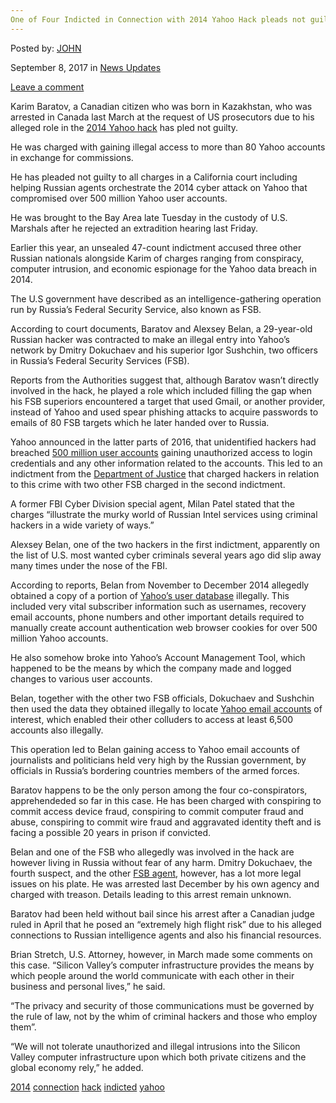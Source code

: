 ```yaml
---
One of Four Indicted in Connection with 2014 Yahoo Hack pleads not guilty."
---
```

<article class="post-listing post-22445 post type-post status-publish format-standard has-post-thumbnail hentry  tag-1779 tag-connection tag-guilty tag-hack tag-indicted tag-pleads tag-yahoo">
    
<div class="post-inner">
    
    
        
<span>Posted by: <a href="https://www.deepdotweb.com/author/john/" title="">JOHN </a></span>
    
    
<span>September 8, 2017</span>
<span>in <a href="https://www.deepdotweb.com/category/news-updates/" rel="category tag">News Updates</a></span>
    
<span><a href="https://www.deepdotweb.com/2017/09/08/one-four-indicted-connection-2014-yahoo-hack-pleads-not-guilty/#respond">Leave a comment</a></span>
</p>
<div class="clear"></div>
    
    
    
<p>Karim Baratov, a Canadian citizen who was born in Kazakhstan, who was arrested in Canada last March at the request of US prosecutors due to his alleged role in the <a href="https://www.deepdotweb.com/2017/03/31/us-indicts-four-connection-2014-yahoo-hack/">2014 Yahoo hack</a> has pled not guilty.</p>
<p>He was charged with gaining illegal access to more than 80 Yahoo accounts in exchange for commissions.</p>
<p>He has pleaded not guilty to all charges in a California court including helping Russian agents orchestrate the 2014 cyber attack on Yahoo that compromised over 500 million Yahoo user accounts.</p>
<p>He was brought to the Bay Area late Tuesday in the custody of U.S. Marshals after he rejected an extradition hearing last Friday.</p>
<p>Earlier this year, an unsealed 47-count indictment accused three other Russian nationals alongside Karim of charges ranging from conspiracy, computer intrusion, and economic espionage for the Yahoo data breach in 2014.</p>
<p>The U.S government have described as an intelligence-gathering operation run by Russia’s Federal Security Service, also known as FSB.</p>
<p>According to court documents, Baratov and Alexsey Belan, a 29-year-old Russian hacker was contracted to make an illegal entry into Yahoo’s network by Dmitry Dokuchaev and his superior Igor Sushchin, two officers in Russia&#8217;s Federal Security Services (FSB).</p>
<p>Reports from the Authorities suggest that, although Baratov wasn’t directly involved in the hack, he played a role which included filling the gap when his FSB superiors encountered a target that used Gmail, or another provider, instead of Yahoo and used spear phishing attacks to acquire passwords to emails of 80 FSB targets which he later handed over to Russia.</p>
<p>Yahoo announced in the latter parts of 2016, that unidentified hackers had breached <a href="https://www.deepdotweb.com/2017/03/31/us-indicts-four-connection-2014-yahoo-hack/">500 million user accounts</a> gaining unauthorized access to login credentials and any other information related to the accounts. This led to an indictment from the <a href="https://www.deepdotweb.com/2017/03/31/us-indicts-four-connection-2014-yahoo-hack/">Department of Justice</a> that charged hackers in relation to this crime with two other FSB charged in the second indictment.</p>
<p>A former FBI Cyber Division special agent, Milan Patel stated that the charges “illustrate the murky world of Russian Intel services using criminal hackers in a wide variety of ways.”</p>
<p>Alexsey Belan, one of the two hackers in the first indictment, apparently on the list of U.S. most wanted cyber criminals several years ago did slip away many times under the nose of the FBI.</p>
<p>According to reports, Belan from November to December 2014 allegedly obtained a copy of a portion of <a href="https://www.deepdotweb.com/2017/03/31/us-indicts-four-connection-2014-yahoo-hack/">Yahoo&#8217;s user database</a> illegally. This included very vital subscriber information such as usernames, recovery email accounts, phone numbers and other important details required to manually create account authentication web browser cookies for over 500 million Yahoo accounts.</p>
<p>He also somehow broke into Yahoo’s Account Management Tool, which happened to be the means by which the company made and logged changes to various user accounts.</p>
<p>Belan, together with the other two FSB officials, Dokuchaev and Sushchin then used the data they obtained illegally to locate <a href="https://www.scmagazine.com/accused-yahoo-hack-accomplice-pled-not-guilty/article/684139/">Yahoo email accounts</a> of interest, which enabled their other colluders to access at least 6,500 accounts also illegally.</p>
<p>This operation led to Belan gaining access to Yahoo email accounts of journalists and politicians held very high by the Russian government, by officials in Russia’s bordering countries members of the armed forces.</p>
<p>Baratov happens to be the only person among the four co-conspirators, apprehendeded so far in this case. He has been charged with conspiring to commit access device fraud, conspiring to commit computer fraud and abuse, conspiring to commit wire fraud and aggravated identity theft and is facing a possible 20 years in prison if convicted.</p>
<p>Belan and one of the FSB who allegedly was involved in the hack are however living in Russia without fear of any harm. Dmitry Dokuchaev, the fourth suspect, and the other <a href="http://www.thedailybeast.com/russian-spies-hacker-for-hire-pleads-not-guilty-to-cracking-yahoo">FSB agent</a>, however, has a lot more legal issues on his plate. He was arrested last December by his own agency and charged with treason. Details leading to this arrest remain unknown.</p>
<p>Baratov had been held without bail since his arrest after a Canadian judge ruled in April that he posed an &#8220;extremely high flight risk&#8221; due to his alleged connections to Russian intelligence agents and also his financial resources.</p>
<p>Brian Stretch, U.S. Attorney, however, in March made some comments on this case. &#8220;Silicon Valley&#8217;s computer infrastructure provides the means by which people around the world communicate with each other in their business and personal lives,&#8221; he said.</p>
<p>“The privacy and security of those communications must be governed by the rule of law, not by the whim of criminal hackers and those who employ them”.</p>
<p>&#8220;We will not tolerate unauthorized and illegal intrusions into the Silicon Valley computer infrastructure upon which both private citizens and the global economy rely,&#8221; he added.</p>
    
    
</div><!-- .entry /-->
<a href="https://www.deepdotweb.com/tag/2014/" rel="tag">2014</a> <a href="https://www.deepdotweb.com/tag/connection/" rel="tag">connection</a>  <a href="https://www.deepdotweb.com/tag/hack/" rel="tag">hack</a> <a href="https://www.deepdotweb.com/tag/indicted/" rel="tag">indicted</a>  <a href="https://www.deepdotweb.com/tag/yahoo/" rel="tag">yahoo</a></span>				<span style="display:none" class="updated">2017-09-08</span>
<div style="display:none" class="vcard author" itemprop="author" itemscope itemtype="http://schema.org/Person"><strong class="fn" itemprop="name"><a href="https://www.deepdotweb.com/author/john/" title="Posts by JOHN" rel="author">JOHN</a></strong></div>
    
    
</div><!-- .post-inner -->
</article><!-- .post-listing -->

